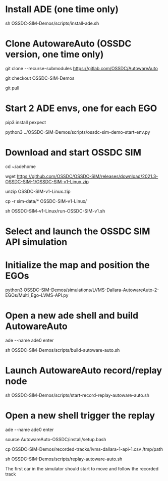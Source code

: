 # Install ADE (one time only)

sh OSSDC-SIM-Demos/scripts/install-ade.sh

# Clone AutowareAuto (OSSDC version, one time only)

git clone --recurse-submodules https://gitlab.com/OSSDC/AutowareAuto

git checkout OSSDC-SIM-Demos

git pull

# Start 2 ADE envs, one for each EGO

pip3 install pexpect

python3 ../OSSDC-SIM-Demos/scripts/ossdc-sim-demo-start-env.py


# Download and start OSSDC SIM

cd ~/adehome

wget https://github.com/OSSDC/OSSDC-SIM/releases/download/2021.3-OSSDC-SIM-1/OSSDC-SIM-v1-Linux.zip

unzip OSSDC-SIM-v1-Linux.zip

cp -r sim-data/* OSSDC-SIM-v1-Linux/

sh OSSDC-SIM-v1-Linux/run-OSSDC-SIM-v1.sh

# Select and launch the OSSDC SIM API simulation

# Initialize the map and position the EGOs

python3 OSSDC-SIM-Demos/simulations/LVMS-Dallara-AutowareAuto-2-EGOs/Multi_Ego-LVMS-API.py

# Open a new ade shell and build AutowareAuto

ade --name ade0 enter

sh OSSDC-SIM-Demos/scripts/build-autoware-auto.sh

# Launch AutowareAuto record/replay node

sh OSSDC-SIM-Demos/scripts/start-record-replay-autoware-auto.sh

# Open a new shell trigger the replay

ade --name ade0 enter

source AutowareAuto-OSSDC/install/setup.bash

cp OSSDC-SIM-Demos/recorded-tracks/lvms-dallara-1-api-1.csv /tmp/path

sh OSSDC-SIM-Demos/scripts/replay-autoware-auto.sh

The first car in the simulator should start to move and follow the recorded track